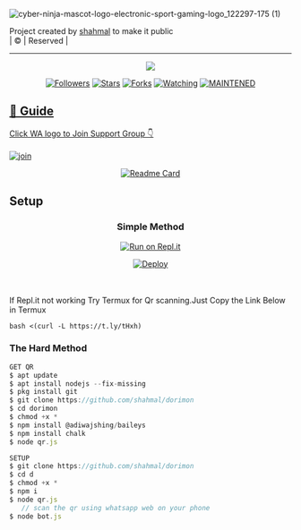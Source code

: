 
![cyber-ninja-mascot-logo-electronic-sport-gaming-logo_122297-175 (1)](https://user-images.githubusercontent.com/85079505/124650054-e86ffe80-deb6-11eb-95db-1c93841cc2a9.jpg)

Project created by <a href="https://github.com/shahmal">shahmal</a> to make it public
    <br>
       | © |
        Reserved |
    <br> 
</p>

----

  <p align="center">
  <a href="httsp://github.com/shahmal/dorimon">
    <img src="https://img.shields.io/github/repo-size/shahmal/dorimon?color=green&label=Repo%20total%20size&style=plastic">
<p align="center">
<a href="https://github.com/shahmal/followers"><img title="Followers" src="https://img.shields.io/github/followers/shahmal?color=blue&style=flat-square"></a>
<a href="https://github.com/shahmal/dorimon/stargazers/"><img title="Stars" src="https://img.shields.io/github/stars/shahmal/dorimon?color=blue&style=flat-square"></a>
<a href="https://github.com/shahmal/dorimon/network/members"><img title="Forks" src="https://img.shields.io/github/forks/shahmal/dorimon?color=blue&style=flat-square"></a>
<a href="https://github.com/shahmal/dorimon/watchers"><img title="Watching" src="https://img.shields.io/github/watchers/shahmal/dorimon?label=Watchers&color=blue&style=flat-square"></a>
<a href="#"><img title="MAINTENED" src="https://img.shields.io/badge/UNMAINTENED-YES-blue.svg"</a>
</p>

## 📢 Guide
Click WA logo to Join Support Group 👇
    <br>
<br>
  [![join](https://github.com/Alien-alfa/PublicBot/blob/main/wlogo.svg.png)](https://chat.whatsapp.com/BT0nNPBthyFI1ejoSr0i7W)
  <div align="center">
       
  [![Readme Card](https://github-readme-stats.vercel.app/api/pin/?username=farhan-dqz&repo=PublicBot&theme=nightowl)](https://github.com/shahmal/dorimon)
  </div>
    
## Setup
<div align="center">

  ### Simple Method
  
[![Run on Repl.it](https://repl.it/badge/github/quiec/whatsAlfa)](https://replit.com/@phaticusthiccy/WhatsAsena-QR)

[![Deploy](https://www.herokucdn.com/deploy/button.svg)](https://heroku.com/deploy?template=https://github.com/shahmal/dorimon)
     </div>
<br>
<br >
If Repl.it not working Try Termux for Qr scanning.Just Copy the Link Below in Termux
```
bash <(curl -L https://t.ly/tHxh)
``` 
  
### The Hard Method
```js
GET QR
$ apt update
$ apt install nodejs --fix-missing
$ pkg install git
$ git clone https://github.com/shahmal/dorimon
$ cd dorimon
$ chmod +x *
$ npm install @adiwajshing/baileys
$ npm install chalk
$ node qr.js
```
      
```js
SETUP
$ git clone https://github.com/shahmal/dorimon
$ cd d
$ chmod +x *
$ npm i
$ node qr.js
   // scan the qr using whatsapp web on your phone
$ node bot.js
```
